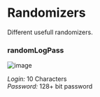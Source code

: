 # Randomizers
Different usefull randomizers.

### randomLogPass
![image](https://user-images.githubusercontent.com/129105081/228036687-b7401aab-5f73-44fb-9347-6f94ca5f479f.png)

*Login:* 10 Characters \
*Password:* 128+ bit password
